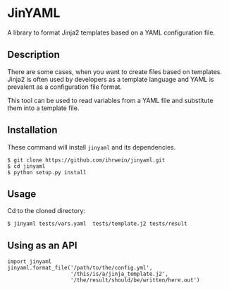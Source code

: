 # JinYAML
A library to format Jinja2 templates based on a YAML configuration file.

## Description

There are some cases, when you want to create files based on templates.
Jinja2 is often used by developers as a template language and YAML is prevalent as a configuration file format.

This tool can be used to read variables from a YAML file and substitute them into a template file.

## Installation

These command will install `jinyaml` and its dependencies.
```
$ git clone https://github.com/ihrwein/jinyaml.git
$ cd jinyaml
$ python setup.py install 
```

## Usage

Cd to the cloned directory:
```
$ jinyaml tests/vars.yaml  tests/template.j2 tests/result
```

## Using as an API

```
import jinyaml
jinyaml.format_file('/path/to/the/config.yml',
                    '/this/is/a/jinja_template.j2',
                    '/the/result/should/be/written/here.out')
```
